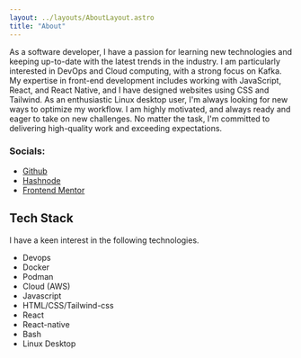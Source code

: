 ```yaml
---
layout: ../layouts/AboutLayout.astro
title: "About"
---
```


<!-- As a developer, I have always been passionate about technology and learning new skills. My current areas of interest include DevOps, cloud computing, JavaScript, React, and React Native. Over the years, I have honed my skills in designing websites using CSS and Tailwind. I take pride in creating visually appealing and functional websites that offer a seamless user experience.

As an avid Linux user, I enjoy exploring the various possibilities that this platform offers for developers.

With my eagerness and excitement to learn new technologies, I am always on the lookout for new challenges that can help me grow as a developer. I am always ready to take on any task and am confident in my ability to work well under pressure. I am constantly exploring new ideas and pushing my boundaries to stay on top of the latest trends in the industry. -->

<!-- As a developer, I have a strong interest in a variety of technologies including devops, cloud computing, Javascript, React and React Native. I have designed websites using CSS and Tailwind CSS and enjoy exploring the latest tools and trends in web development. As an enthusiast of Linux desktops, I am familiar with various Linux distributions and love to use them for development. I am eager and excited to learn new technologies and take on any challenges that come my way. -->

As a software developer, I have a passion for learning new technologies and keeping up-to-date with the latest trends in the industry. I am particularly interested in DevOps and Cloud computing, with a strong focus on Kafka. My expertise in front-end development includes working with JavaScript, React, and React Native, and I have designed websites using CSS and Tailwind. As an enthusiastic Linux desktop user, I'm always looking for new ways to optimize my workflow. I am highly motivated, and always ready and eager to take on new challenges. No matter the task, I'm committed to delivering high-quality work and exceeding expectations.

### Socials:

- [Github](https://github.com/Pratik280)
- [Hashnode](https://pratik280.hashnode.dev/)
- [Frontend Mentor](https://www.frontendmentor.io/profile/Pratik280)

<!-- <div>
  <img src="/assets/dev.svg" class="sm:w-1/2 mx-auto" alt="coding dev illustration">
</div> -->

## Tech Stack

I have a keen interest in the following technologies.

- Devops
- Docker
- Podman
- Cloud (AWS)
- Javascript
- HTML/CSS/Tailwind-css
- React
- React-native
- Bash
- Linux Desktop

